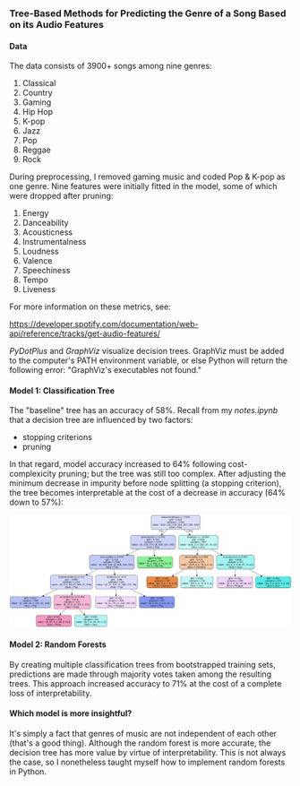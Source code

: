 ### Tree-Based Methods for Predicting the Genre of a Song Based on its Audio Features

#### Data
The data consists of 3900+ songs among nine genres:
1. Classical
2. Country
3. Gaming
4. Hip Hop
5. K-pop
6. Jazz
7. Pop
8. Reggae
9. Rock

During preprocessing, I removed gaming music and coded Pop & K-pop as one genre. Nine features were initially fitted in the model, some of which were dropped after pruning:
1. Energy
2. Danceability
3. Acousticness
4. Instrumentalness
5. Loudness
6. Valence
7. Speechiness
8. Tempo
9. Liveness

For more information on these metrics, see:

https://developer.spotify.com/documentation/web-api/reference/tracks/get-audio-features/

*PyDotPlus* and *GraphViz* visualize decision trees. GraphViz must be added to the computer's PATH environment variable, or else Python will return the following error: "GraphViz's executables not found."

#### Model 1: Classification Tree

The "baseline" tree has an accuracy of 58%. Recall from my *notes.ipynb* that a decision tree are influenced by two factors:
- stopping criterions
- pruning

In that regard, model accuracy increased to 64% following cost-complexicity pruning; but the tree was still too complex. After adjusting the minimum decrease in impurity before node splitting (a stopping criterion), the tree becomes interpretable at the cost of a decrease in accuracy (64% down to 57%):

![](finalDecisionTree.png)

#### Model 2:  Random Forests

By creating multiple classification trees from bootstrapped training sets, predictions are made through majority votes taken among the resulting trees. This approach increased accuracy to 71% at the cost of a complete loss of interpretability.

#### Which model is more insightful?
It's simply a fact that genres of music are not independent of each other (that's a good thing). Although the random forest is more accurate, the decision tree has more value by virtue of interpretability. This is not always the case, so I nonetheless taught myself how to implement random forests in Python.
